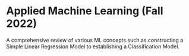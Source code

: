 # Applied Machine Learning (Fall 2022) 
A comprehensive review of various ML concepts such as constructing a Simple Linear Regression Model to establishing a Classification Model.  
